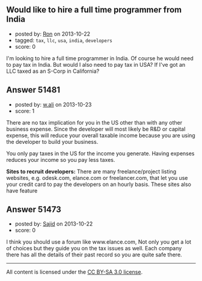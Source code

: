 ## Would like to hire a full time programmer from India

- posted by: [Ron](https://stackexchange.com/users/-1/25935-ron) on 2013-10-22
- tagged: `tax`, `llc`, `usa`, `india`, `developers`
- score: 0

<p>I'm looking to hire a full time programmer in India.  Of course he would need to pay tax in India.  But would I also need to pay tax in USA?  If I've got an LLC taxed as an S-Corp in California? </p>



## Answer 51481

- posted by: [w.ali](https://stackexchange.com/users/-1/28380-w-ali) on 2013-10-23
- score: 1

<p>There are no tax implication for you in the US other than with any other business expense.  Since the developer will most likely be R&amp;D or capital expense, this will reduce your overall taxable income because you are using the developer to build your business.</p>

<p>You only pay taxes in the US for the income you generate.  Having expenses reduces your income so you pay less taxes.</p>

<p><strong>Sites to recruit developers:</strong> There are many freelance/project listing websites, e.g. odesk.com, elance.com or freelancer.com, that let you use your credit card to pay the developers on an hourly basis.  These sites also have feature</p>



## Answer 51473

- posted by: [Sajid](https://stackexchange.com/users/-1/28375-sajid) on 2013-10-22
- score: 0

<p>I think you should use a forum like www.elance.com, Not only you get a lot of choices but they guide you on the tax issues as well. Each company there has all the details of their past record so you are quite safe there.</p>




---

All content is licensed under the [CC BY-SA 3.0 license](https://creativecommons.org/licenses/by-sa/3.0/).
